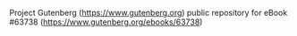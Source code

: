 Project Gutenberg (https://www.gutenberg.org) public repository for
eBook #63738 (https://www.gutenberg.org/ebooks/63738)
